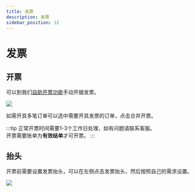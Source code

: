 ```yaml
---
title: 发票
description: 发票
sidebar_position: 12
---
```


# 发票


## 开票
可以到我们[自助开票功能](https://app.rainyun.com/expense/invoice)手动开据发票。

![](https://cn-sy1.rains3.com/rainyun-assets/pic/2024/03/20240314163730_345f51e81dc9171dfe42c651ac4dcd88.png)

如需开具多笔订单可以选中需要开具发票的订单，点击合并开票。

:::tip
正常开票时间需要1-3个工作日处理，如有问题请联系客服。<br/>
开票需要账单为**有效结单**才可开票。
:::

## 抬头

开票前需要设置发票抬头，可以在左侧点击发票抬头，然后按照自己的需求设置。

![](https://cn-sy1.rains3.com/rainyun-assets/pic/2024/03/20240314164133_1fabac81a85530d89b02b4b3fb50d81e.png)
